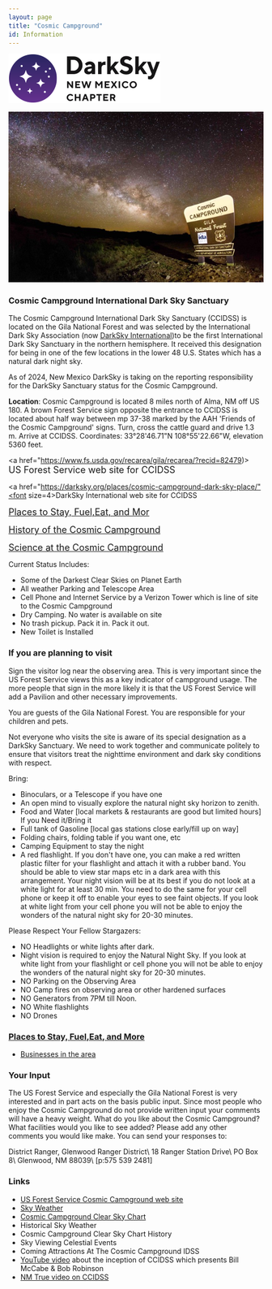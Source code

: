 ```yaml
---
layout: page
title: "Cosmic Campground"
id: Information
---
```


![logo](../logo.png)

<img src="799-1-Steven-MillerPix.com_0001-2mg.jpeg">

### Cosmic Campground International Dark Sky Sanctuary

The Cosmic Campground International Dark Sky Sanctuary (CCIDSS) is located on
the Gila National Forest and was selected by the International Dark Sky
Association (now [DarkSky International](darksky.org))to be the first International Dark Sky Sanctuary in the
northern hemisphere.  It received this designation for being in one
of the few locations in the lower 48 U.S. States which has a natural
dark night sky.

As of 2024, New Mexico DarkSky is taking on the reporting responsibility
for the DarkSky Sanctuary status for the Cosmic Campground.

**Location**: Cosmic Campground is located 
8 miles north of Alma, NM off US 180.
A brown Forest Service sign opposite the entrance to CCIDSS is
located about half way between mp 37-38 marked by the AAH 'Friends
of the Cosmic Campground' signs.  Turn, cross the cattle guard and
drive 1.3 m. Arrive at CCIDSS. Coordinates: 33°28'46.71"N 108°55'22.66"W,
elevation 5360 feet.


<a href="https://www.fs.usda.gov/recarea/gila/recarea/?recid=82479)> <font size=4>US Forest Service web site for CCIDSS</font></a>

<a href="https://darksky.org/places/cosmic-campground-dark-sky-place/"<font size=4>DarkSky International web site for CCIDSS </font></a>

<a href="business"><font size=4>Places to Stay, Fuel,Eat, and Mor </font></a>

<a href="history"><font size=4>History of the Cosmic Campground </font></a>

<a href="science"><font size=4>Science at the Cosmic Campground </font></a>

Current Status Includes:
- Some of the Darkest Clear Skies on Planet Earth
- All weather Parking and Telescope Area
- Cell Phone and Internet Service by a Verizon Tower which is line of site to the Cosmic Campground
- Dry Camping. No water is available on site
- No trash pickup. Pack it in. Pack it out.
- New Toilet is Installed


### If you are planning to visit

Sign the visitor log near the observing area. This is very important
since the US Forest Service views this as a key indicator of
campground usage.  The more people that sign in the more likely it
is that the US Forest Service will add a Pavilion and other necessary
improvements.

You are guests of the Gila National Forest. You are responsible for
your children and pets.

Not everyone who visits the site is aware of its special designation
as a DarkSky Sanctuary. We need to work together and communicate
politely to ensure that visitors treat the nighttime environment
and dark sky conditions with respect.

Bring: 
- Binoculars, or a Telescope if you have one
- An open mind to visually explore the natural night sky horizon to zenith.
- Food and Water [local markets & restaurants are good but limited hours]
If you Need it/Bring it
- Full tank of Gasoline [local gas stations close early/fill up on way]
- Folding chairs, folding table if you want one, etc
- Camping Equipment to stay the night
- A red flashlight. If you don't have one, you can make a red written
plastic filter for your flashlight and attach it with a rubber band.
You should be able to view star maps etc in a dark area with this
arrangement. Your night vision will be at its best if you do not
look at a white light for at least 30 min.  You need to do the same
for your cell phone or keep it off to enable your eyes to see faint
objects. If you look at white light from your cell phone you will
not be able to enjoy the wonders of the natural night sky for 20-30
minutes.

Please Respect Your Fellow Stargazers:
- NO Headlights or white lights after dark.
- Night vision is required to enjoy the Natural Night Sky.
If you look at white light from your flashlight or cell phone
you will not be able to enjoy the wonders of
the natural night sky for 20-30 minutes.
- NO Parking on the Observing Area
- NO Camp fires on observing area or other hardened surfaces
- NO Generators from 7PM till Noon.
- NO White flashlights
- NO Drones

### [Places to Stay, Fuel,Eat, and More](business)
- [Businesses in the area](business)

### Your Input

The US Forest Service and especially the Gila National Forest is very
interested and in part acts on the basis public input. Since most people who
enjoy the Cosmic Campground do not provide written input your comments will
have a heavy weight.
What do you like about the Cosmic Campground?
What facilities would you like to see added?
Please add any other comments you would like make.
You can send your responses to:

District Ranger, Glenwood Ranger District\\
18 Ranger Station Drive\\
PO Box 8\\
Glenwood, NM 88039\\
[p:575 539 2481]

### Links
- [US Forest Service Cosmic Campground web site](https://www.fs.usda.gov/recarea/gila/recarea/?recid=82479)
- [Sky Weather](weather)
- [Cosmic Campground Clear Sky Chart](https://www.cleardarksky.com/c/CsmcCmpNMkey.html)
- Historical Sky Weather
- Cosmic Campground Clear Sky Chart History
- Sky Viewing Celestial Events
- Coming Attractions At The Cosmic Campground IDSS
- [YouTube video](https://www.youtube.com/watch?v=mzFkAv4Lahk&t=4s ) about the inception of CCIDSS which presents Bill McCabe & Bob Robinson
- [NM True video on CCIDSS](https://www.youtube.com/watch?v=prc8CZUieiY&t=11s)



